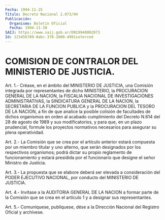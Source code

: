 ```yaml
---
Fecha: 1994-11-25
Título: Decreto Nacional 2.073/94
Publicación:
  Organismo: Boletín Oficial
  Fecha: 1994-11-30
SAIJ: https://www.saij.gob.ar/DN19940002073
Id: 123456789-0abc-370-2000-4991soterced
---
```

# COMISION DE CONTRALOR DEL MINISTERIO DE JUSTICIA.

<a id="1"></a>
Art.  1.- Créase, en el ámbito del MINISTERIO DE JUSTICIA, una Comisión integrada  por  representantes  de  dicho  MINISTERIO,  la PROCURACION    GENERAL  DE  LA  NACION,  la  FISCALIA  NACIONAL  DE INVESTIGACIONES  ADMINISTRATIVAS,  la  SINDICATURA  GENERAL  DE  LA NACION,  la  SECRETARIA  DE LA FUNCION PUBLICA y la PROCURACION DEL TESORO DE LA NACION, a fin  de  que  analice la posible colisión de facultades de dichos organismos en orden  al  acabado  cumplimiento del Decreto N.614 del 28 de agosto de 1989 y sus modificatorios,  y para  que, en un plazo prudencial, formule los proyectos normativos necesarios para asegurar su plena operatividad.

<a id="2"></a>
Art.  2.-  La  Comisión  que  se crea por el artículo anterior estará compuesta por un miembro titular  y  uno  alterno, que serán designados por los respectivos organismos; podrá dictar  su  propio reglamento  de funcionamiento y estará presidida por el funcionario que designe el señor Ministro de Justicia.

<a id="3"></a>
Art.  3.-  La  propuesta  que  se elabore deberá ser elevada a consideración  del  PODER  EJECUTIVO  NACIONAL,  por  conducto  del MINISTERIO DE JUSTICIA.

<a id="4"></a>
Art. 4.- Invítase a la AUDITORIA GENERAL DE LA NACION a formar parte  de la Comisión que se crea en el artículo 1 y a designar sus representantes.

<a id="5"></a>
Art. 5.- Comuníquese, publíquese, dése a la Dirección Nacional del Registro Oficial y archívese.